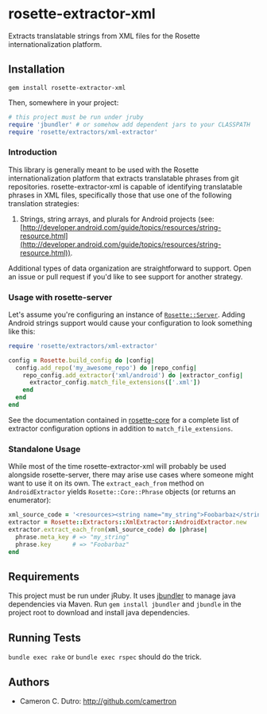 rosette-extractor-xml
====================

Extracts translatable strings from XML files for the Rosette internationalization platform.

## Installation

`gem install rosette-extractor-xml`

Then, somewhere in your project:

```ruby
# this project must be run under jruby
require 'jbundler' # or somehow add dependent jars to your CLASSPATH
require 'rosette/extractors/xml-extractor'
```

### Introduction

This library is generally meant to be used with the Rosette internationalization platform that extracts translatable phrases from git repositories. rosette-extractor-xml is capable of identifying translatable phrases in XML files, specifically those that use one of the following translation strategies:

1. Strings, string arrays, and plurals for Android projects (see: [http://developer.android.com/guide/topics/resources/string-resource.html](http://developer.android.com/guide/topics/resources/string-resource.html)).

Additional types of data organization are straightforward to support. Open an issue or pull request if you'd like to see support for another strategy.

### Usage with rosette-server

Let's assume you're configuring an instance of [`Rosette::Server`](https://github.com/rosette-proj/rosette-server). Adding Android strings support would cause your configuration to look something like this:

```ruby
require 'rosette/extractors/xml-extractor'

config = Rosette.build_config do |config|
  config.add_repo('my_awesome_repo') do |repo_config|
    repo_config.add_extractor('xml/android') do |extractor_config|
      extractor_config.match_file_extensions(['.xml'])
    end
  end
end
```

See the documentation contained in [rosette-core](https://github.com/rosette-proj/rosette-core) for a complete list of extractor configuration options in addition to `match_file_extensions`.

### Standalone Usage

While most of the time rosette-extractor-xml will probably be used alongside rosette-server, there may arise use cases where someone might want to use it on its own. The `extract_each_from` method on `AndroidExtractor` yields `Rosette::Core::Phrase` objects (or returns an enumerator):

```ruby
xml_source_code = '<resources><string name="my_string">Foobarbaz</string></resources>'
extractor = Rosette::Extractors::XmlExtractor::AndroidExtractor.new
extractor.extract_each_from(xml_source_code) do |phrase|
  phrase.meta_key # => "my_string"
  phrase.key      # => "Foobarbaz"
end
```

## Requirements

This project must be run under jRuby. It uses [jbundler](https://github.com/mkristian/jbundler) to manage java dependencies via Maven. Run `gem install jbundler` and `jbundle` in the project root to download and install java dependencies.

## Running Tests

`bundle exec rake` or `bundle exec rspec` should do the trick.

## Authors

* Cameron C. Dutro: http://github.com/camertron
